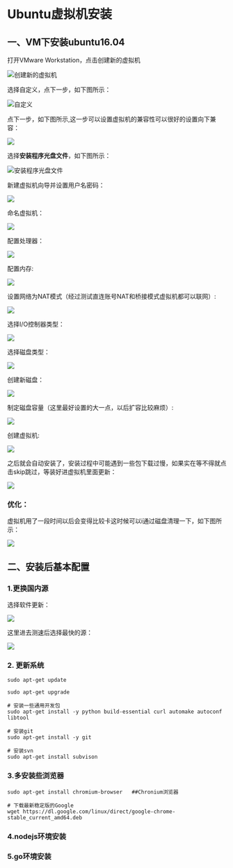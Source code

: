 # Ubuntu虚拟机安装

## 一、VM下安装ubuntu16.04

打开VMware Workstation，点击创建新的虚拟机

![创建新的虚拟机](1.png)

选择自定义，点下一步，如下图所示：

![自定义](2.png)

点下一步，如下图所示,这一步可以设置虚拟机的兼容性可以很好的设置向下兼容：

![](3.png)

选择**安装程序光盘文件**，如下图所示：

![安装程序光盘文件](4.png)

新建虚拟机向导并设置用户名密码：

![](5.png)

命名虚拟机：

![](6.png)

配置处理器：

![](7.png)

配置内存:

![](8.png)

设置网络为NAT模式（经过测试直连账号NAT和桥接模式虚拟机都可以联网）:

![](9.png)

选择I/O控制器类型：

![](10.png)

选择磁盘类型：

![](11.png)

创建新磁盘：

![](12.png)

制定磁盘容量（这里最好设置的大一点，以后扩容比较麻烦）:

![](13.png)

创建虚拟机:

![](14.png)

之后就会自动安装了，安装过程中可能遇到一些包下载过慢，如果实在等不得就点击skip跳过，等装好进虚拟机里面更新：

![](15.png)

### 优化：
虚拟机用了一段时间以后会变得比较卡这时候可以i通过磁盘清理一下，如下图所示：

![](磁盘整理.png)

## 二、安装后基本配置

### 1.更换国内源

选择软件更新：

![](更换源.png)

这里进去测速后选择最快的源：

![](chooseServer.png)

### 2. 更新系统
```
sudo apt-get update

sudo apt-get upgrade

# 安装一些通用开发包
sudo apt-get install -y python build-essential curl automake autoconf libtool

# 安装git
sudo apt-get install -y git

# 安装svn
sudo apt-get install subvison
```

### 3.多安装些浏览器
```
sudo apt-get install chromium-browser   ##Chronium浏览器

# 下载最新稳定版的Google
wget https://dl.google.com/linux/direct/google-chrome-stable_current_amd64.deb
```


### 4.nodejs环境安装

### 5.go环境安装
